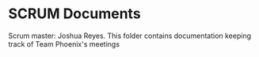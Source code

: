 # SCRUM Documents
Scrum master: Joshua Reyes.
This folder contains documentation keeping track of Team Phoenix's meetings
